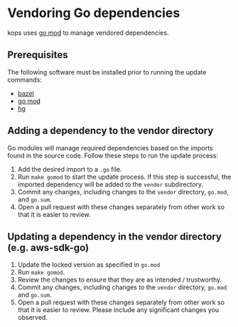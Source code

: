 # Vendoring Go dependencies

kops uses [go mod](https://github.com/golang/go/wiki/Modules) to manage
vendored dependencies.

## Prerequisites

The following software must be installed prior to running the
update commands:

* [bazel](https://github.com/bazelbuild/bazel)
* [go mod](https://github.com/golang/go/wiki/Modules)
* [hg](https://www.mercurial-scm.org/wiki/Download)

## Adding a dependency to the vendor directory

Go modules will manage required dependencies based on the imports
found in the source code. Follow these steps to run the update process:

1. Add the desired import to a `.go` file.
2. Run `make gomod` to start the update process. If this step is
successful, the imported dependency will be added to the `vendor`
subdirectory.
3. Commit any changes, including changes to the `vendor` directory,
`go.mod`, and `go.sum`.
4. Open a pull request with these changes separately from other work
so that it is easier to review.

## Updating a dependency in the vendor directory (e.g. aws-sdk-go)

1. Update the locked version as specified in `go.mod`
2. Run `make gomod`.
3. Review the changes to ensure that they are as intended / trustworthy.
4. Commit any changes, including changes to the `vendor` directory,
`go.mod` and `go.sum`.
5. Open a pull request with these changes separately from other work so that it
is easier to review.  Please include any significant changes you observed.
